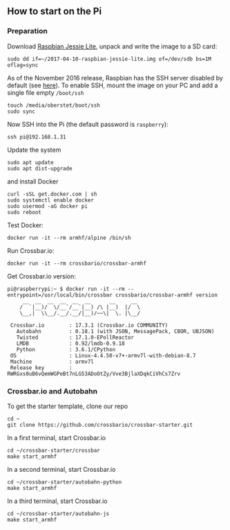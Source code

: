 ## How to start on the Pi

### Preparation

Download [Raspbian Jessie Lite](https://downloads.raspberrypi.org/raspbian_lite_latest), unpack and write the image to a SD card:

```console
sudo dd if=~/2017-04-10-raspbian-jessie-lite.img of=/dev/sdb bs=1M oflag=sync
```

As of the November 2016 release, Raspbian has the SSH server disabled by default (see [here](https://www.raspberrypi.org/documentation/remote-access/ssh/)). To enable SSH, mount the image on your PC and add a single file empty  `/boot/ssh`

```console
touch /media/oberstet/boot/ssh
sudo sync
```

Now SSH into the Pi (the default password is `raspberry`):

```console
ssh pi@192.168.1.31
```

Update the system

```console
sudo apt update
sudo apt dist-upgrade
```

and install Docker

```
curl -sSL get.docker.com | sh
sudo systemctl enable docker
sudo usermod -aG docker pi
sudo reboot
```

Test Docker:

```console
docker run -it --rm armhf/alpine /bin/sh
```

Run Crossbar.io:

```console
docker run -it --rm crossbario/crossbar-armhf
```

Get Crossbar.io version:

```console
pi@raspberrypi:~ $ docker run -it --rm --entrypoint=/usr/local/bin/crossbar crossbario/crossbar-armhf version
     __  __  __  __  __  __      __     __
    /  `|__)/  \/__`/__`|__) /\ |__)  |/  \
    \__,|  \\__/.__/.__/|__)/~~\|  \. |\__/

 Crossbar.io        : 17.3.1 (Crossbar.io COMMUNITY)
   Autobahn         : 0.18.1 (with JSON, MessagePack, CBOR, UBJSON)
   Twisted          : 17.1.0-EPollReactor
   LMDB             : 0.92/lmdb-0.9.18
   Python           : 3.6.1/CPython
 OS                 : Linux-4.4.50-v7+-armv7l-with-debian-8.7
 Machine            : armv7l
 Release key        : RWRGxs0uB6vQemWGPeBt7nLG53ADoOtZy/Vve3BjlaXDqkCiVhCs7Zrv
```

### Crossbar.io and Autobahn


To get the starter template, clone our repo

```console
cd ~
git clone https://github.com/crossbario/crossbar-starter.git
```

In a first terminal, start Crossbar.io

```console
cd ~/crossbar-starter/crossbar
make start_armhf
```

In a second terminal, start Crossbar.io

```console
cd ~/crossbar-starter/autobahn-python
make start_armhf
```

In a third terminal, start Crossbar.io

```console
cd ~/crossbar-starter/autobahn-js
make start_armhf
```
